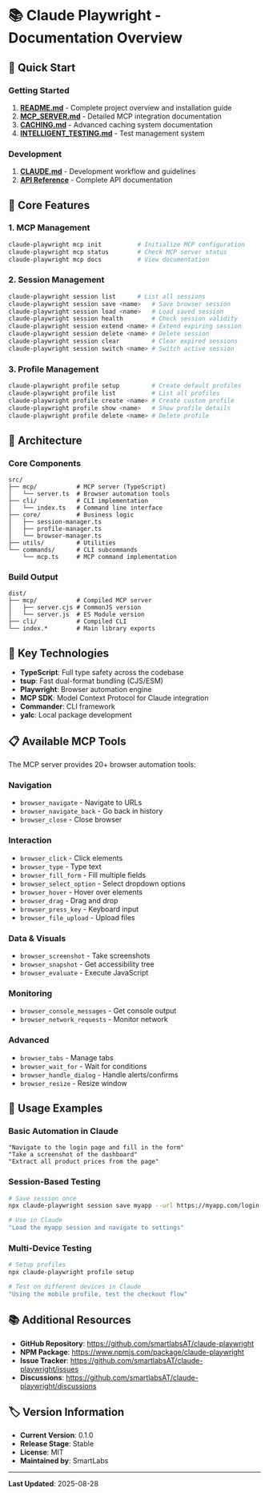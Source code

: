 # 📚 Claude Playwright - Documentation Overview

## 🚀 Quick Start

### Getting Started
1. **[README.md](../README.md)** - Complete project overview and installation guide
2. **[MCP_SERVER.md](MCP_SERVER.md)** - Detailed MCP integration documentation
3. **[CACHING.md](CACHING.md)** - Advanced caching system documentation
4. **[INTELLIGENT_TESTING.md](INTELLIGENT_TESTING.md)** - Test management system

### Development
1. **[CLAUDE.md](../CLAUDE.md)** - Development workflow and guidelines
2. **[API Reference](api.md)** - Complete API documentation

## 🎯 Core Features

### 1. MCP Management
```bash
claude-playwright mcp init          # Initialize MCP configuration
claude-playwright mcp status        # Check MCP server status
claude-playwright mcp docs          # View documentation
```

### 2. Session Management
```bash
claude-playwright session list      # List all sessions
claude-playwright session save <name>   # Save browser session
claude-playwright session load <name>   # Load saved session
claude-playwright session health        # Check session validity
claude-playwright session extend <name> # Extend expiring session
claude-playwright session delete <name> # Delete session
claude-playwright session clear         # Clear expired sessions
claude-playwright session switch <name> # Switch active session
```

### 3. Profile Management
```bash
claude-playwright profile setup         # Create default profiles
claude-playwright profile list          # List all profiles
claude-playwright profile create <name> # Create custom profile
claude-playwright profile show <name>   # Show profile details
claude-playwright profile delete <name> # Delete profile
```

## 📁 Architecture

### Core Components
```
src/
├── mcp/           # MCP server (TypeScript)
│   └── server.ts  # Browser automation tools
├── cli/           # CLI implementation
│   └── index.ts   # Command line interface
├── core/          # Business logic
│   ├── session-manager.ts
│   ├── profile-manager.ts
│   └── browser-manager.ts
├── utils/         # Utilities
└── commands/      # CLI subcommands
    └── mcp.ts     # MCP command implementation
```

### Build Output
```
dist/
├── mcp/           # Compiled MCP server
│   ├── server.cjs # CommonJS version
│   └── server.js  # ES Module version
├── cli/           # Compiled CLI
└── index.*        # Main library exports
```

## 🔧 Key Technologies

- **TypeScript**: Full type safety across the codebase
- **tsup**: Fast dual-format bundling (CJS/ESM)
- **Playwright**: Browser automation engine
- **MCP SDK**: Model Context Protocol for Claude integration
- **Commander**: CLI framework
- **yalc**: Local package development

## 📋 Available MCP Tools

The MCP server provides 20+ browser automation tools:

### Navigation
- `browser_navigate` - Navigate to URLs
- `browser_navigate_back` - Go back in history
- `browser_close` - Close browser

### Interaction
- `browser_click` - Click elements
- `browser_type` - Type text
- `browser_fill_form` - Fill multiple fields
- `browser_select_option` - Select dropdown options
- `browser_hover` - Hover over elements
- `browser_drag` - Drag and drop
- `browser_press_key` - Keyboard input
- `browser_file_upload` - Upload files

### Data & Visuals
- `browser_screenshot` - Take screenshots
- `browser_snapshot` - Get accessibility tree
- `browser_evaluate` - Execute JavaScript

### Monitoring
- `browser_console_messages` - Get console output
- `browser_network_requests` - Monitor network

### Advanced
- `browser_tabs` - Manage tabs
- `browser_wait_for` - Wait for conditions
- `browser_handle_dialog` - Handle alerts/confirms
- `browser_resize` - Resize window

## 🚀 Usage Examples

### Basic Automation in Claude
```
"Navigate to the login page and fill in the form"
"Take a screenshot of the dashboard"
"Extract all product prices from the page"
```

### Session-Based Testing
```bash
# Save session once
npx claude-playwright session save myapp --url https://myapp.com/login

# Use in Claude
"Load the myapp session and navigate to settings"
```

### Multi-Device Testing
```bash
# Setup profiles
npx claude-playwright profile setup

# Test on different devices in Claude
"Using the mobile profile, test the checkout flow"
```

## 📚 Additional Resources

- **GitHub Repository**: https://github.com/smartlabsAT/claude-playwright
- **NPM Package**: https://www.npmjs.com/package/claude-playwright
- **Issue Tracker**: https://github.com/smartlabsAT/claude-playwright/issues
- **Discussions**: https://github.com/smartlabsAT/claude-playwright/discussions

## 🏷️ Version Information

- **Current Version**: 0.1.0
- **Release Stage**: Stable
- **License**: MIT
- **Maintained by**: SmartLabs

---

**Last Updated**: 2025-08-28